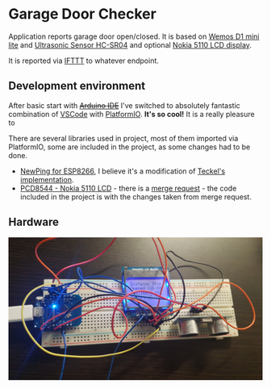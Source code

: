 # Garage Door Checker

Application reports garage door open/closed. It is based on [Wemos D1 mini lite](https://wiki.wemos.cc/products:d1:d1_mini_lite) and [Ultrasonic Sensor HC-SR04](https://randomnerdtutorials.com/complete-guide-for-ultrasonic-sensor-hc-sr04/) and optional [Nokia 5110 LCD display](https://github.com/adafruit/Adafruit-PCD8544-Nokia-5110-LCD-library).

It is reported via [IFTTT](https://ifttt.com) to whatever endpoint.

## Development environment

After basic start with ~~[Arduino IDE](https://www.arduino.cc/en/main/software)~~ I've switched to absolutely fantastic combination of [VSCode](https://code.visualstudio.com/) with [PlatformIO](https://platformio.org/). __It's so cool!__ It is a really pleasure to 

There are several libraries used in project, most of them imported via PlatformIO, some are included in the project, as some changes had to be done.

- [NewPing for ESP8266](https://github.com/jshaw/NewPingESP8266), I believe it's a modification of [Teckel's implementation](https://bitbucket.org/teckel12/arduino-new-ping/downloads).
- [PCD8544 - Nokia 5110 LCD](https://github.com/adafruit/Adafruit-PCD8544-Nokia-5110-LCD-library) - there is a [merge request](https://github.com/adafruit/Adafruit-PCD8544-Nokia-5110-LCD-library/pull/35) - the code included in the project is with the changes taken from merge request.

## Hardware 
![Breadboard](doc/breadboard.jpg)